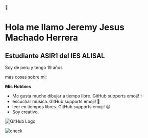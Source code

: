 🤗<h1>Hola me llamo Jeremy Jesus Machado Herrera</h1>

<h2>Estudiante ASIR1 del IES ALISAL</h2>

Soy de peru y tengo 19 años

mas cosas sobre mi:

**Mis Hobbies**

* Me gusta mucho dibujar a tiempo libre. GitHub supports emoji! ✨
* escuchar musica. GitHub supports emoji! 🎵 
* leer en tiempos libres. GitHub supports emoji! 😌
* Soy creativo.



![GitHub Logo](/images/logo.png)

![check](https://images-wixmp-ed30a86b8c4ca887773594c2.wixmp.com/f/42f14d08-72dd-4298-8db0-b5d52fd022b2/d4u9kif-180f2222-6f3b-40b8-a97c-3ea4fdd5fad5.png?token=eyJ0eXAiOiJKV1QiLCJhbGciOiJIUzI1NiJ9.eyJzdWIiOiJ1cm46YXBwOjdlMGQxODg5ODIyNjQzNzNhNWYwZDQxNWVhMGQyNmUwIiwiaXNzIjoidXJuOmFwcDo3ZTBkMTg4OTgyMjY0MzczYTVmMGQ0MTVlYTBkMjZlMCIsIm9iaiI6W1t7InBhdGgiOiJcL2ZcLzQyZjE0ZDA4LTcyZGQtNDI5OC04ZGIwLWI1ZDUyZmQwMjJiMlwvZDR1OWtpZi0xODBmMjIyMi02ZjNiLTQwYjgtYTk3Yy0zZWE0ZmRkNWZhZDUucG5nIn1dXSwiYXVkIjpbInVybjpzZXJ2aWNlOmZpbGUuZG93bmxvYWQiXX0.Kb1l0_7RH3rwI55pdV8s76R1ZY1tfR--Xzbu-tr8Vpo) 

